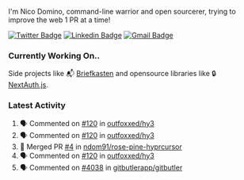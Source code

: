 
I'm Nico Domino, command-line warrior and open sourcerer, trying to improve the web 1 PR at a time!

[![Twitter Badge](https://img.shields.io/badge/-@ndom91-1ca0f1?style=flat-square&labelColor=1ca0f1&logo=twitter&logoColor=white&link=https://twitter.com/ndom91)](https://twitter.com/ndom91) [![Linkedin Badge](https://img.shields.io/badge/-ndom91-blue?style=flat-square&logo=Linkedin&logoColor=white&link=https://www.linkedin.com/in/ndom91/)](https://www.linkedin.com/in/ndom91/) [![Gmail Badge](https://img.shields.io/badge/-yo@ndo.dev-c14438?style=flat-square&logo=mail.ru&logoColor=white&link=mailto:yo@ndo.dev)](mailto:yo@ndo.dev)

### Currently Working On..

Side projects like 📬 [Briefkasten](https://briefkastenhq.com) and opensource libraries like 🔒 [NextAuth.js](https://github.com/nextauthjs/next-auth).

<!--START_SECTION_PROFILE_VIEWS:readme-info-->
<!--END_SECTION_PROFILE_VIEWS:readme-info-->

<!--START_SECTION_DAILY_COMMIT:readme-info-->
<!--END_SECTION_DAILY_COMMIT:readme-info-->

<!--START_SECTION_WEEKLY_COMMIT:readme-info-->
<!--END_SECTION_WEEKLY_COMMIT:readme-info-->

### Latest Activity

<!--START_SECTION:activity-->
1. 🗣 Commented on [#120](https://github.com/outfoxxed/hy3/issues/120#issuecomment-2162537998) in [outfoxxed/hy3](https://github.com/outfoxxed/hy3)
2. 🗣 Commented on [#120](https://github.com/outfoxxed/hy3/issues/120#issuecomment-2162446407) in [outfoxxed/hy3](https://github.com/outfoxxed/hy3)
3. 🎉 Merged PR [#4](https://github.com/ndom91/rose-pine-hyprcursor/pull/4) in [ndom91/rose-pine-hyprcursor](https://github.com/ndom91/rose-pine-hyprcursor)
4. 🗣 Commented on [#120](https://github.com/outfoxxed/hy3/issues/120#issuecomment-2161531184) in [outfoxxed/hy3](https://github.com/outfoxxed/hy3)
5. 🗣 Commented on [#4038](https://github.com/gitbutlerapp/gitbutler/issues/4038#issuecomment-2161307225) in [gitbutlerapp/gitbutler](https://github.com/gitbutlerapp/gitbutler)
<!--END_SECTION:activity-->
